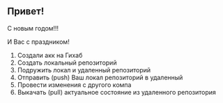 ## Привет!

С новым годом!!!

И Вас с праздником!

1. Создали акк на Гихаб
2. Создать локальный репозиторий
3. Подружить локал и удаленный репозиторий
4. Отправить (push) Ваш локал репозиторий в удаленный
5. Провести изменения с другого компа
6. Выкачать (pull) актуальное состояние из удаленного репозитория